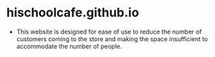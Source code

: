 # hischoolcafe.github.io
- This website is designed for ease of use to reduce the number of customers coming to the store and making the space insufficient to accommodate the number of people.
